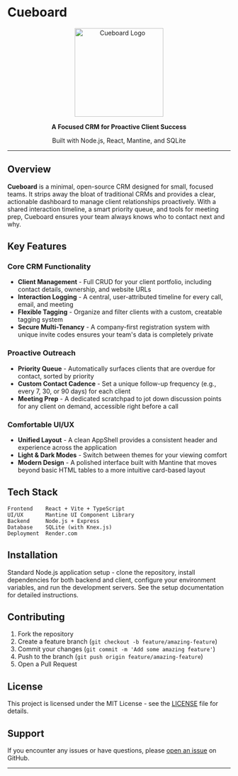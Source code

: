 # Cueboard

<div align="center">
  <img width="200" height="200" alt="Cueboard Logo" src="https://github.com/user-attachments/assets/e60a3227-884c-4c07-9b77-3362a26c4839" />
  
  **A Focused CRM for Proactive Client Success**
  
  Built with Node.js, React, Mantine, and SQLite
</div>

---

## Overview

**Cueboard** is a minimal, open-source CRM designed for small, focused teams. It strips away the bloat of traditional CRMs and provides a clear, actionable dashboard to manage client relationships proactively. With a shared interaction timeline, a smart priority queue, and tools for meeting prep, Cueboard ensures your team always knows who to contact next and why.

## Key Features

### Core CRM Functionality

- **Client Management** - Full CRUD for your client portfolio, including contact details, ownership, and website URLs
- **Interaction Logging** - A central, user-attributed timeline for every call, email, and meeting
- **Flexible Tagging** - Organize and filter clients with a custom, creatable tagging system
- **Secure Multi-Tenancy** - A company-first registration system with unique invite codes ensures your team's data is completely private

### Proactive Outreach

- **Priority Queue** - Automatically surfaces clients that are overdue for contact, sorted by priority
- **Custom Contact Cadence** - Set a unique follow-up frequency (e.g., every 7, 30, or 90 days) for each client
- **Meeting Prep** - A dedicated scratchpad to jot down discussion points for any client on demand, accessible right before a call

### Comfortable UI/UX

- **Unified Layout** - A clean AppShell provides a consistent header and experience across the application
- **Light & Dark Modes** - Switch between themes for your viewing comfort
- **Modern Design** - A polished interface built with Mantine that moves beyond basic HTML tables to a more intuitive card-based layout

## Tech Stack

```
Frontend    React + Vite + TypeScript
UI/UX       Mantine UI Component Library
Backend     Node.js + Express
Database    SQLite (with Knex.js)
Deployment  Render.com
```

## Installation

Standard Node.js application setup - clone the repository, install dependencies for both backend and client, configure your environment variables, and run the development servers. See the setup documentation for detailed instructions.

## Contributing

1. Fork the repository
2. Create a feature branch (`git checkout -b feature/amazing-feature`)
3. Commit your changes (`git commit -m 'Add some amazing feature'`)
4. Push to the branch (`git push origin feature/amazing-feature`)
5. Open a Pull Request

## License

This project is licensed under the MIT License - see the [LICENSE](LICENSE) file for details.

## Support

If you encounter any issues or have questions, please [open an issue](https://github.com/your-username/cueboard/issues) on GitHub.

---
